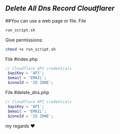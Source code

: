 ## _Delete All Dns Record Cloudflarer_
##You can use a web page or file.
File
```sh
run_script.sh
``` 
Give permissions:
```sh
chmod +x run_script.sh
```

File #index.php
```php
// Cloudflare API credentials
 $apiKey = 'API';
 $email = 'EMAIL';
 $zoneId = 'ID ZONE';
```
File #delete_dns.php
```php
// Cloudflare API credentials
 $apiKey = 'API';
 $email = 'EMAIL';
 $zoneId = 'ID ZONE';
```
my regards ❤️ 
